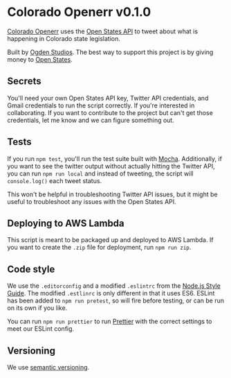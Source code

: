 # Colorado Openerr v0.1.0

[Colorado Openerr](https://twitter.com/openerr_co) uses the [Open States API](https://openstates.org/) to tweet about what is happening in Colorado state legislation.

Built by [Ogden Studios](https://ogdenstudios.xyz). The best way to support this project is by giving money to [Open States](https://openstates.org/).

## Secrets

You'll need your own Open States API key, Twitter API credentials, and Gmail credentials to run the script correctly. If you're interested in collaborating. If you want to contribute to the project but can't get those credentials, let me know and we can figure something out.

## Tests

If you run `npm test`, you'll run the test suite built with [Mocha](https://mochajs.org/). Additionally, if you want to see the twitter output without actually hitting the Twitter API, you can run `npm run local` and instead of tweeting, the script will `console.log()` each tweet status.

This won't be helpful in troubleshooting Twitter API issues, but it might be useful to troubleshoot any issues with the Open States API.

## Deploying to AWS Lambda

This script is meant to be packaged up and deployed to AWS Lambda. If you want to create the `.zip` file for deployment, run `npm run zip`.

## Code style

We use the `.editorconfig` and a modified `.eslintrc` from the [Node.js Style Guide](https://github.com/felixge/node-style-guide). The modified `.estlinrc` is only different in that it uses ES6. ESLint has been added to `npm run pretest`, so will fire before testing, or can be run on its own if you like.

You can run `npm run prettier` to run [Prettier](https://prettier.io/) with the correct settings to meet our ESLint config.

## Versioning

We use [semantic versioning](https://semver.org/).
